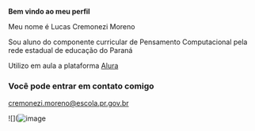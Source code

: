 **Bem vindo ao meu perfil**

Meu nome é Lucas Cremonezi Moreno

Sou aluno do componente curricular de Pensamento Computacional pela rede estadual de educação do Paraná

Utilizo em aula a plataforma [Alura](https://www.alura.com.br)

### Você pode entrar em contato comigo
cremonezi.moreno@escola.pr.gov.br

![](![image](https://media1.tenor.com/m/kZxuImu6noIAAAAd/samuel-rodriguez-samuel.gif)
